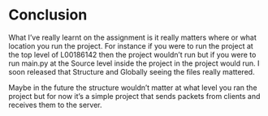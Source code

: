 # Conclusion
What I’ve really learnt on the assignment is it really matters where or what location you run the project. For instance if you were to run the project at the top level of L00186142 then the project wouldn’t run but if you were to run main.py at the Source level inside the project in the project would run. I soon released that Structure and Globally seeing the files really mattered. 

Maybe in the future the structure wouldn’t matter at what level you ran the project but for now it’s a simple project that sends packets from clients and receives them to the server.